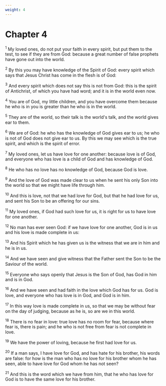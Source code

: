 ```yaml
---
weight: 4
---
```


# Chapter 4

<sup>1</sup> My loved ones, do not put your faith in every spirit, but put them to the test, to see if they are from God: because a great number of false prophets have gone out into the world. 

<sup>2</sup> By this you may have knowledge of the Spirit of God: every spirit which says that Jesus Christ has come in the flesh is of God: 

<sup>3</sup> And every spirit which does not say this is not from God: this is the spirit of Antichrist, of which you have had word; and it is in the world even now. 

<sup>4</sup> You are of God, my little children, and you have overcome them because he who is in you is greater than he who is in the world. 

<sup>5</sup> They are of the world, so their talk is the world's talk, and the world gives ear to them. 

<sup>6</sup> We are of God: he who has the knowledge of God gives ear to us; he who is not of God does not give ear to us. By this we may see which is the true spirit, and which is the spirit of error. 

<sup>7</sup> My loved ones, let us have love for one another: because love is of God, and everyone who has love is a child of God and has knowledge of God. 

<sup>8</sup> He who has no love has no knowledge of God, because God is love. 

<sup>9</sup> And the love of God was made clear to us when he sent his only Son into the world so that we might have life through him. 

<sup>10</sup> And this is love, not that we had love for God, but that he had love for us, and sent his Son to be an offering for our sins. 

<sup>11</sup> My loved ones, if God had such love for us, it is right for us to have love for one another. 

<sup>12</sup> No man has ever seen God: if we have love for one another, God is in us and his love is made complete in us: 

<sup>13</sup> And his Spirit which he has given us is the witness that we are in him and he is in us. 

<sup>14</sup> And we have seen and give witness that the Father sent the Son to be the Saviour of the world. 

<sup>15</sup> Everyone who says openly that Jesus is the Son of God, has God in him and is in God. 

<sup>16</sup> And we have seen and had faith in the love which God has for us. God is love, and everyone who has love is in God, and God is in him. 

<sup>17</sup> In this way love is made complete in us, so that we may be without fear on the day of judging, because as he is, so are we in this world. 

<sup>18</sup> There is no fear in love: true love has no room for fear, because where fear is, there is pain; and he who is not free from fear is not complete in love. 

<sup>19</sup> We have the power of loving, because he first had love for us. 

<sup>20</sup> If a man says, I have love for God, and has hate for his brother, his words are false: for how is the man who has no love for his brother whom he has seen, able to have love for God whom he has not seen? 

<sup>21</sup> And this is the word which we have from him, that he who has love for God is to have the same love for his brother. 


